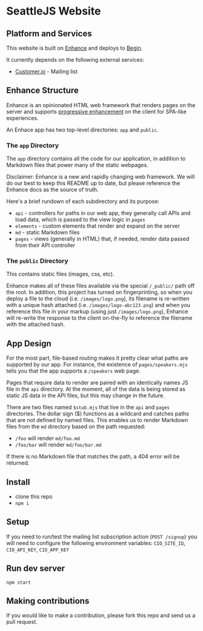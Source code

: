# SeattleJS Website

## Platform and Services

This website is built on [Enhance](https://enhance.dev) and deploys to [Begin](https://begin.com). 

It currently depends on the following external services:

- [Customer.io](https://customer.io) - Mailing list

## Enhance Structure

Enhance is an opinionated HTML web framework that renders pages on the server and supports [progressive enhancement](https://enhance.dev/docs/learn/why-enhance) on the client for SPA-like experiences. 

An Enhace app has two top-level directories: `app` and `public`. 

### The `app` Directory

The `app` directory contains all the code for our application, in addition to Markdown files that power many of the static webpages. 

Disclaimer: Enhance is a new and rapidly changing web framework. We will do our best to keep this README up to date, but please reference the Enhance docs as the source of truth.

Here's a brief rundown of each subdirectory and its purpose:

- `api` - controllers for paths in our web app, they generally call APIs and load data, which is passed to the view logic in `pages`
- `elements` - custom elements that render and expand on the server
- `md` - static Markdown files
- `pages` - views (generally in HTML) that, if needed, render data passed from their API controller

### The `public` Directory

This contains static files (images, css, etc). 

Enhance makes all of these files available via the special `/_public/` path off the root. In addition, this project has turned on fingerprinting, so when you deploy a file to the cloud (i.e. `/images/logo.png`), its filename is re-written with a unique hash attached (i.e. `/images/logo-abc123.png`) and when you reference this file in your markup (using just `/images/logo.png`), Enhance will re-write the response to the client on-the-fly to reference the filename with the attached hash.

## App Design

For the most part, file-based routing makes it pretty clear what paths are supported by our app. For instance, the existence of `pages/speakers.mjs` tells you that the app supports a `/speakers` web page. 

Pages that require data to render are paired with an identically names JS file in the `api` directory. At the moment, all of the data is being stored as static JS data in the API files, but this may change in the future.

There are two files named `$stub.mjs` that live in the `api` and `pages` directories. The dollar sign ($) functions as a wildcard and catches paths that are not defined by named files. This enables us to render Markdown files from the `md` directory based on the path requested:

- `/foo` will render `md/foo.md`
- `/foo/bar` will render `md/foo/bar.md`

If there is no Markdown file that matches the path, a 404 error will be returned.


## Install

- clone this repo
- `npm i`

## Setup

If you need to run/test the mailing list subscription action (`POST /signup`) you will need to configure the following environment variables: `CIO_SITE_ID`, `CIO_API_KEY`, `CIO_APP_KEY`

## Run dev server

`npm start`

## Making contributions

If you would like to make a contribution, please fork this repo and send us a pull request.
